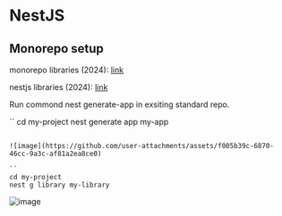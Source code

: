 # NestJS
## Monorepo setup

monorepo libraries (2024): [link](https://docs.nestjs.com/cli/monorepo)

nestjs libraries (2024): [link](https://docs.nestjs.com/cli/libraries)

Run commond 
nest generate-app in exsiting standard repo.

``
cd my-project
nest generate app my-app
```

![image](https://github.com/user-attachments/assets/f005b39c-6870-46cc-9a3c-af81a2ea8ce0)

``
cd my-project
nest g library my-library
```

![image](https://github.com/user-attachments/assets/1dcf5a09-fd28-4c2d-be0a-7df1d64c9a68)
